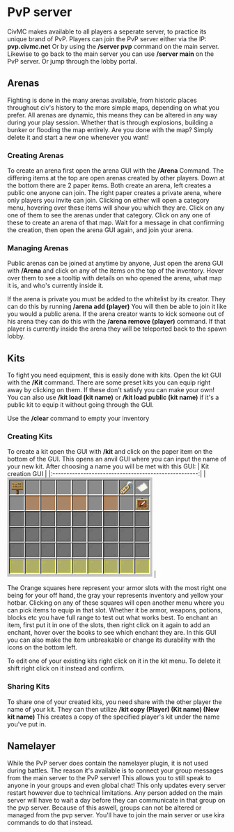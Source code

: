 # PvP server
CivMC makes available to all players a seperate server, to practice its unique brand of PvP. Players can join the PvP server either via the IP: **pvp.civmc.net** 
Or by using the **/server pvp** command on the main server. 
Likewise to go back to the main server you can use **/server main** on the PvP server. Or jump through the lobby portal. 

## Arenas
Fighting is done in the many arenas available, from historic places throughout civ's history to the more simple maps, depending on what you prefer.
All arenas are dynamic, this means they can be altered in any way during your play session. Whether that is through explosions, building a bunker or flooding the map entirely.
Are you done with the map? Simply delete it and start a new one whenever you want!

### Creating Arenas
To create an arena first open the arena GUI with the **/Arena** Command. The differing items at the top are open arenas created by other players. Down at the bottom there are 2 paper items. Both create an arena, left creates a public one anyone can join. The right paper creates a private arena, where only players you invite can join.
Clicking on either will open a category menu, hovering over these items will show you which they are. Click on any one of them to see the arenas under that category.
Click on any one of these to create an arena of that map. Wait for a message in chat confirming the creation, then open the arena GUI again, and join your arena. 

### Managing Arenas
Public arenas can be joined at anytime by anyone, Just open the arena GUI with **/Arena** and click on any of the items on the top of the inventory. Hover over them to see a tooltip with details on who opened the arena, what map it is, and who's currently inside it.

If the arena is private you must be added to the whitelist by its creator. They can do this by running **/arena add (player)** You will then be able to join it like you would a public arena.
If the arena creator wants to kick someone out of his arena they can do this with the **/arena remove (player)** command. If that player is currently inside the arena they will be teleported back to the spawn lobby. 

## Kits
To fight you need equipment, this is easily done with kits. Open the kit GUI with the **/Kit** command. There are some preset kits you can equip right away by clicking on them. If these don't satisfy you can make your own!
You can also use **/kit load (kit name)** or **/kit load public (kit name)** if it's a public kit to equip it without going through the GUI. 

Use the **/clear** command to empty your inventory
### Creating Kits
To create a kit open the GUI with **/kit** and click on the paper item on the bottom of the GUI. This opens an anvil GUI where you can input the name of your new kit.
After choosing a name you will be met with this GUI:
|                   Kit creation GUI                   |
|:----------------------------------------------------:|
| ![Kit creation](./media/kitcreation.png) |

The Orange squares here represent your armor slots with the most right one being for your off hand, the gray your represents inventory and yellow your hotbar. 
Clicking on any of these squares will open another menu where you can pick items to equip in that slot. Whether it be armor, weapons, potions, blocks etc you have full range to test out what works best.
To enchant an item, first put it in one of the slots, then right click on it again to add an enchant, hover over the books to see which enchant they are. 
In this GUI you can also make the item unbreakable or change its durability with the icons on the bottom left. 

To edit one of your existing kits right click on it in the kit menu. To delete it shift right click on it instead and confirm. 

### Sharing Kits
To share one of your created kits, you need share with the other player the name of your kit. They can then utilize **/kit copy (Player) (Kit name) (New kit name)** This creates a copy of the specified player's kit under the name you've put in.

## Namelayer
While the PvP server does contain the namelayer plugin, it is not used during battles. The reason it's available is to connect your group messages from the main server to the PvP server! This allows you to still speak to anyone in your groups and even global chat!
This only updates every server restart however due to technical limitations. Any person added on the main server will have to wait a day before they can communicate in that group on the pvp server.
Because of this aswell, groups can not be altered or managed from the pvp server. You'll have to join the main server or use kira commands to do that instead.